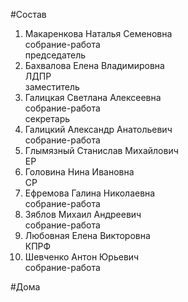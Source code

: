 #Состав  
1. Макаренкова Наталья Семеновна  
    собрание-работа  
    председатель  
2. Бахвалова Елена Владимировна  
    ЛДПР  
    заместитель  
3. Галицкая Светлана Алексеевна  
    собрание-работа  
    секретарь  
4. Галицкий Александр Анатольевич  
    собрание-работа  
5. Глымязный Станислав Михайлович  
    ЕР  
6. Головина Нина Ивановна  
    СР  
7. Ефремова Галина Николаевна  
    собрание-работа  
8. Зяблов Михаил Андреевич  
    собрание-работа  
9. Любовная Елена Викторовна  
    КПРФ  
10. Шевченко Антон Юрьевич  
    собрание-работа  
  
#Дома  
